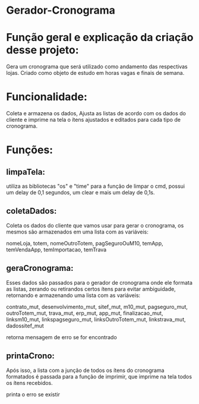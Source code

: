 # Gerador-Cronograma

# Função geral e explicação da criação desse projeto:

Gera um cronograma que será utilizado como andamento das respectivas lojas.
Criado como objeto de estudo em horas vagas e finais de semana.

# Funcionalidade:

Coleta e armazena os dados, Ajusta as listas de acordo com os dados do cliente e imprime na tela o ítens ajustados e editados para cada tipo de cronograma.


# Funções:

## limpaTela:

utiliza as bibliotecas "os" e "time" para a função de limpar o cmd, possui um delay de 0,1 segundos, um clear e mais um delay de 0,1s.

## coletaDados:

Coleta os dados do cliente que vamos usar para gerar o cronograma, os mesmos são armazenados em uma lista com as variáveis:

nomeLoja, totem, nomeOutroTotem, pagSeguroOuM10, temApp, temVendaApp, temImportacao, temTrava

## geraCronograma:

Esses dados são passados para o gerador de cronograma onde ele formata as listas, zerando ou retirandos certos ítens para evitar ambiguidade, retornando e armazenando uma lista com as variáveis:

contrato_mut, desenvolvimento_mut, sitef_mut, m10_mut, pagseguro_mut, outroTotem_mut, trava_mut, erp_mut, app_mut, finalizacao_mut, linksm10_mut, linkspagseguro_mut, linksOutroTotem_mut, linkstrava_mut, dadossitef_mut

retorna mensagem de erro se for encontrado

## printaCrono:

Após isso, a lista com a junção de todos os ítens do cronograma formatados é passada para a função de imprimir, que imprime na tela todos os ítens recebidos.

printa o erro se existir
